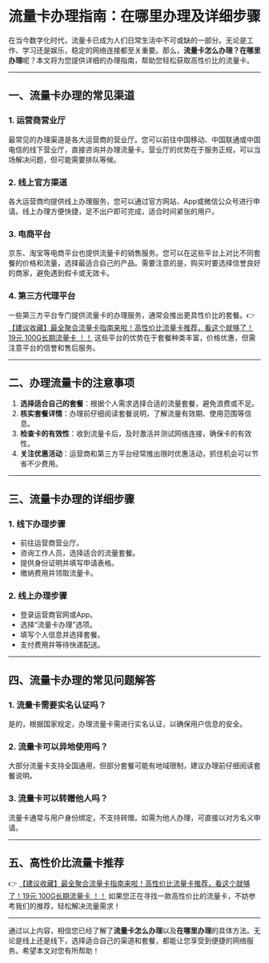 # 流量卡办理指南：在哪里办理及详细步骤

在当今数字化时代，流量卡已成为人们日常生活中不可或缺的一部分。无论是工作、学习还是娱乐，稳定的网络连接都至关重要。那么，**流量卡怎么办理？在哪里办理**呢？本文将为您提供详细的办理指南，帮助您轻松获取高性价比的流量卡。

---

## 一、流量卡办理的常见渠道

### 1. 运营商营业厅
最常见的办理渠道是各大运营商的营业厅。您可以前往中国移动、中国联通或中国电信的线下营业厅，直接咨询并办理流量卡。营业厅的优势在于服务正规，可以当场解决问题，但可能需要排队等候。

### 2. 线上官方渠道
各大运营商均提供线上办理服务，您可以通过官方网站、App或微信公众号进行申请。线上办理方便快捷，足不出户即可完成，适合时间紧张的用户。

### 3. 电商平台
京东、淘宝等电商平台也提供流量卡的销售服务。您可以在这些平台上对比不同套餐的价格和流量，选择最适合自己的产品。需要注意的是，购买时要选择信誉良好的商家，避免遇到假卡或无效卡。

### 4. 第三方代理平台
一些第三方平台专门提供流量卡的办理服务，通常会推出更具性价比的套餐。👉 [【建议收藏】最全聚合流量卡指南来啦！高性价比流量卡推荐，看这个就够了！19元 100G长期流量卡 ！！](https://bit.ly/Liuliangka) 这些平台的优势在于套餐种类丰富，价格优惠，但需注意平台的信誉和售后服务。

---

## 二、办理流量卡的注意事项

1. **选择适合自己的套餐**：根据个人需求选择合适的流量套餐，避免浪费或不足。
2. **核实套餐详情**：办理前仔细阅读套餐说明，了解流量有效期、使用范围等信息。
3. **检查卡的有效性**：收到流量卡后，及时激活并测试网络连接，确保卡的有效性。
4. **关注优惠活动**：运营商和第三方平台经常推出限时优惠活动，抓住机会可以节省不少费用。

---

## 三、流量卡办理的详细步骤

### 1. 线下办理步骤
- 前往运营商营业厅。
- 咨询工作人员，选择适合的流量套餐。
- 提供身份证明并填写申请表格。
- 缴纳费用并领取流量卡。

### 2. 线上办理步骤
- 登录运营商官网或App。
- 选择“流量卡办理”选项。
- 填写个人信息并选择套餐。
- 支付费用并等待快递配送。

---

## 四、流量卡办理的常见问题解答

### 1. 流量卡需要实名认证吗？
是的，根据国家规定，办理流量卡需进行实名认证，以确保用户信息的安全。

### 2. 流量卡可以异地使用吗？
大部分流量卡支持全国通用，但部分套餐可能有地域限制，建议办理前仔细阅读套餐说明。

### 3. 流量卡可以转赠他人吗？
流量卡通常与用户身份绑定，不支持转赠。如需为他人办理，可直接以对方名义申请。

---

## 五、高性价比流量卡推荐

👉 [【建议收藏】最全聚合流量卡指南来啦！高性价比流量卡推荐，看这个就够了！19元 100G长期流量卡 ！！](https://bit.ly/Liuliangka) 如果您正在寻找一款高性价比的流量卡，不妨参考我们的推荐，轻松解决流量需求！

---

通过以上内容，相信您已经了解了**流量卡怎么办理**以及**在哪里办理**的具体方法。无论是线上还是线下，选择适合自己的渠道和套餐，都能让您享受到便捷的网络服务。希望本文对您有所帮助！